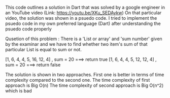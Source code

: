 This code outlines a solution in Dart that was solved by a google engineer in an YouTube video (Link: https://youtu.be/XKu_SEDAykw)
On that particular video, the solution was shown in a psuedo code. I tried to implement the psuedo code in my own preferred language (Dart) after understanding the psuedo code properly

Qusetion of this problem :  There is a 'List or array' and 'sum number' given by the examinar and we have to find whether two item's sum of that particular List is equal to sum or not.

[1, 6, 4, 4, 5, 16, 12, 4] , sum = 20 ===> return true
[1, 6, 4, 4, 5, 12, 12, 4] , sum = 20 ===> return false

The solution is shown in two approaches. First one is better in terms of time complexity compared to the second one.
The time complexity of first approach is Big O(n)
The time complexity of second approach is Big O(n^2) which is bad
